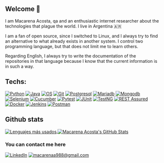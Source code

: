 ## Welcome 👋

I am Macarena Acosta, qa and an enthusiastic internet researcher about the technologies that plague the world. I live in Argentina 🇦🇷

I am a fan of open source, since I switched to Linux, and I always try to find an alternative to what already exists in another system.
I control two programming language, but that does not limit me to learn others.

Regarding English, I always try to write the documentation of the repositories in that language because I know that the current information is in such a way. 

<h2>Techs:</h2>

<a href="">![Python](https://img.shields.io/badge/Code-Python-informational?style=flat&logo=Python&logoColor=white&color=1a8cff)</a>
<a href="">![Java](https://img.shields.io/badge/Code-Java-informational?style=flat&logo=Java&logoColor=white&color=1a8cff)</a>
<a href="">![OS](https://img.shields.io/badge/OS-Linux-informational?style=flat&logo=Linux&logoColor=white&color=ffff33)</a> 
<a href="">![Git](https://img.shields.io/badge/VC-Git-informational?style=flat&logo=Git&logoColor=white&color=1a8cff)</a> 
<a href="">![Postgresql](https://img.shields.io/badge/DB-PostgreSQL-informational?style=flat&logo=Postgresql&logoColor=white&color=ff3385)</a>
<a href="">![Mariadb](https://img.shields.io/badge/DB-MariaDB-informational?style=flat&logo=Mariadb&logoColor=white&color=ff3385)</a>
<a href="">![Mongodb](https://img.shields.io/badge/DB-MongoDB-informational?style=flat&logo=Mongodb&logoColor=white&color=ff3385)</a>
<a href="">![Selenium](https://img.shields.io/badge/Testing-Selenium-informational?style=flat&logo=Selenium&logoColor=white&color=1a8cff)</a>
<a href="">![Cucumber](https://img.shields.io/badge/Testing-Cucumber-informational?style=flat&logo=Cucumber&logoColor=white&color=1a8cff)</a>
<a href="">![Pytest](https://img.shields.io/badge/Testing-Pytest-informational?style=flat&logo=pytest&logoColor=white&color=1a8cff)</a>
<a href="">![JUnit](https://img.shields.io/badge/Testing-JUnit-informational?style=flat&logo=junit-jupiter&logoColor=white&color=1a8cff)</a>
<a href="">![TestNG](https://img.shields.io/badge/Testing-TestNG-informational?style=flat&logo=TestNG&logoColor=white&color=1a8cff)</a>
<a href="">![REST Assured](https://img.shields.io/badge/Testing-RESTassured-informational?style=flat&logo=rest-assured&logoColor=white&color=1a8cff)</a>
<a href="">![Docker](https://img.shields.io/badge/Tool-Docker-informational?style=flat&logo=Docker&logoColor=white&color=1a8cff)</a>
<a href="">![Jenkins](https://img.shields.io/badge/CICD-Jenkins-informational?style=flat&logo=Jenkins&logoColor=white&color=ffa64d)</a>
<a href="">![Postman](https://img.shields.io/badge/Testing-Postman-informational?style=flat&logo=Postman&logoColor=white&color=1a8cff)</a>
<!--<a href="">![Bash](https://img.shields.io/badge/Shell-Bash-informational?style=flat&logo=gnu-bash&logoColor=white&color=ffff33)</a>-->

## Github stats
<a href="">
  <img align="center" src="https://github-readme-stats.vercel.app/api/top-langs/?username=indianazaraza&hide=jupyter%20notebook,html&layout=compact&custom_title=Lenguajes%20más%20usados&langs_count=4&theme=slateorange" alt="Lenguajes más usados"/>
</a>
<a href="">
  <img align="center" src="https://github-readme-stats.vercel.app/api?username=indianazaraza&show_icons=true&hide=prs,contribs,issues&line_height=27&theme=radical" alt="Macarena Acosta's GitHub Stats" />
</a>
<!--
## Repos
[![bot_telegram](https://github-readme-stats.vercel.app/api/pin/?username=indianazaraza&repo=bot_telegram&theme=prussian)](https://github.com/indianazaraza/bot_telegram)
[![suite_test](https://github-readme-stats.vercel.app/api/pin/?username=indianazaraza&repo=suite_test&theme=prussian)](https://github.com/indianazaraza/suite_test)
-->

### You can contact me here

<a href="https://www.linkedin.com/in/macarenaacosta/">![LinkedIn](https://img.shields.io/badge/LinkedIn-0077B5?style=for-the-badge&logo=linkedin&logoColor=white)</a>  <a href="mailto:macarenaa988@gmail.com">![macarenaa988@gmail.com](https://img.shields.io/badge/Gmail-D14836?style=for-the-badge&logo=gmail&logoColor=white)</a> 
 
